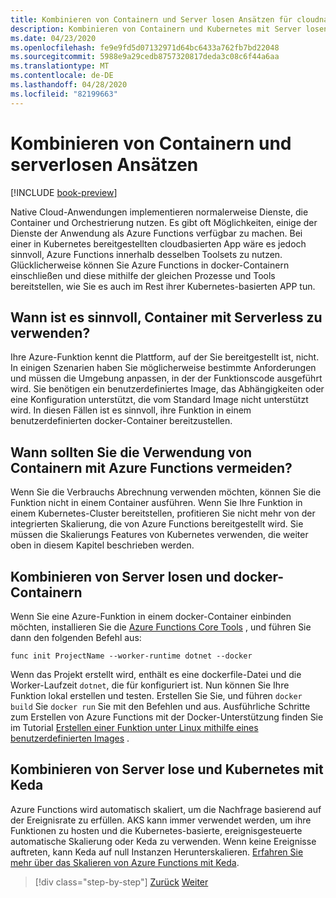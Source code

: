 ```yaml
---
title: Kombinieren von Containern und Server losen Ansätzen für cloudnative Dienste
description: Kombinieren von Containern und Kubernetes mit Server losen Ansätzen
ms.date: 04/23/2020
ms.openlocfilehash: fe9e9fd5d07132971d64bc6433a762fb7bd22048
ms.sourcegitcommit: 5988e9a29cedb8757320817deda3c08c6f44a6aa
ms.translationtype: MT
ms.contentlocale: de-DE
ms.lasthandoff: 04/28/2020
ms.locfileid: "82199663"
---
```

# <a name="combining-containers-and-serverless-approaches"></a>Kombinieren von Containern und serverlosen Ansätzen

[!INCLUDE [book-preview](../../../includes/book-preview.md)]

Native Cloud-Anwendungen implementieren normalerweise Dienste, die Container und Orchestrierung nutzen. Es gibt oft Möglichkeiten, einige der Dienste der Anwendung als Azure Functions verfügbar zu machen. Bei einer in Kubernetes bereitgestellten cloudbasierten App wäre es jedoch sinnvoll, Azure Functions innerhalb desselben Toolsets zu nutzen. Glücklicherweise können Sie Azure Functions in docker-Containern einschließen und diese mithilfe der gleichen Prozesse und Tools bereitstellen, wie Sie es auch im Rest ihrer Kubernetes-basierten APP tun.

## <a name="when-does-it-make-sense-to-use-containers-with-serverless"></a>Wann ist es sinnvoll, Container mit Serverless zu verwenden?

Ihre Azure-Funktion kennt die Plattform, auf der Sie bereitgestellt ist, nicht. In einigen Szenarien haben Sie möglicherweise bestimmte Anforderungen und müssen die Umgebung anpassen, in der der Funktionscode ausgeführt wird. Sie benötigen ein benutzerdefiniertes Image, das Abhängigkeiten oder eine Konfiguration unterstützt, die vom Standard Image nicht unterstützt wird. In diesen Fällen ist es sinnvoll, ihre Funktion in einem benutzerdefinierten docker-Container bereitzustellen.

## <a name="when-should-you-avoid-using-containers-with-azure-functions"></a>Wann sollten Sie die Verwendung von Containern mit Azure Functions vermeiden?

Wenn Sie die Verbrauchs Abrechnung verwenden möchten, können Sie die Funktion nicht in einem Container ausführen. Wenn Sie Ihre Funktion in einem Kubernetes-Cluster bereitstellen, profitieren Sie nicht mehr von der integrierten Skalierung, die von Azure Functions bereitgestellt wird. Sie müssen die Skalierungs Features von Kubernetes verwenden, die weiter oben in diesem Kapitel beschrieben werden.

## <a name="how-to-combine-serverless-and-docker-containers"></a>Kombinieren von Server losen und docker-Containern

Wenn Sie eine Azure-Funktion in einem docker-Container einbinden möchten, installieren Sie die [Azure Functions Core Tools](https://github.com/Azure/azure-functions-core-tools) , und führen Sie dann den folgenden Befehl aus:

```console
func init ProjectName --worker-runtime dotnet --docker
```

Wenn das Projekt erstellt wird, enthält es eine dockerfile-Datei und die Worker-Laufzeit `dotnet`, die für konfiguriert ist. Nun können Sie Ihre Funktion lokal erstellen und testen. Erstellen Sie Sie, und führen `docker build` Sie `docker run` Sie mit den Befehlen und aus. Ausführliche Schritte zum Erstellen von Azure Functions mit der Docker-Unterstützung finden Sie im Tutorial [Erstellen einer Funktion unter Linux mithilfe eines benutzerdefinierten Images](https://docs.microsoft.com/azure/azure-functions/functions-create-function-linux-custom-image) .

## <a name="how-to-combine-serverless-and-kubernetes-with-keda"></a>Kombinieren von Server lose und Kubernetes mit Keda

Azure Functions wird automatisch skaliert, um die Nachfrage basierend auf der Ereignisrate zu erfüllen. AKS kann immer verwendet werden, um ihre Funktionen zu hosten und die Kubernetes-basierte, ereignisgesteuerte automatische Skalierung oder Keda zu verwenden. Wenn keine Ereignisse auftreten, kann Keda auf null Instanzen Herunterskalieren. [Erfahren Sie mehr über das Skalieren von Azure Functions mit Keda](https://docs.microsoft.com/azure/azure-functions/functions-kubernetes-keda).

>[!div class="step-by-step"]
>[Zurück](leverage-serverless-functions.md)
>[Weiter](deploy-containers-azure.md)
